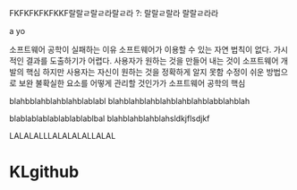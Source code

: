 
FKFKFKFKFKKF랄랄ㄹ랄ㄹ라랄ㄹ라 ?: 랄랄ㄹ랄라 랄랄ㄹ라라


a yo

소프트웨어 공학이 실패하는 이유
소프트웨어가 이용할 수 있는 자연 법칙이 없다.
가시적인 결과를 도출하기가 어렵다.
사용자가 원하는 것을 만들어 내는 것이 소프트웨어 개발의 핵심
하지만 사용자는 자신이 원하는 것을 정확하게 알지 못함
수정이 쉬운 방법으로 보완
불확실한 요소를 어떻게 관리할 것인가가 소프트웨어 공학의 핵심

blahbblahblahblahblablabl
blahblahblahblahblahblahblabblahblah

blablablablablablablablbal
blahblahblahblahsldkjflsdjkf

LALALALLLALALALALLALAL
# KLgithub
